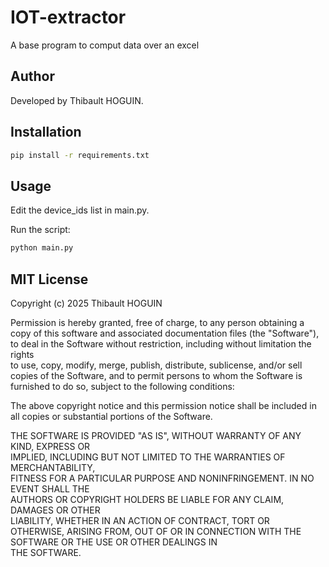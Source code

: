 # IOT-extractor

A base program to comput data over an excel

## Author

Developed by Thibault HOGUIN.

## Installation

```bash
pip install -r requirements.txt
```

## Usage

Edit the device_ids list in main.py.

Run the script:

```bash
python main.py
```

## MIT License

Copyright (c) 2025 Thibault HOGUIN

Permission is hereby granted, free of charge, to any person obtaining a copy
of this software and associated documentation files (the "Software"), to deal
in the Software without restriction, including without limitation the rights  
to use, copy, modify, merge, publish, distribute, sublicense, and/or sell     
copies of the Software, and to permit persons to whom the Software is         
furnished to do so, subject to the following conditions:                      

The above copyright notice and this permission notice shall be included in    
all copies or substantial portions of the Software.                           

THE SOFTWARE IS PROVIDED "AS IS", WITHOUT WARRANTY OF ANY KIND, EXPRESS OR    
IMPLIED, INCLUDING BUT NOT LIMITED TO THE WARRANTIES OF MERCHANTABILITY,      
FITNESS FOR A PARTICULAR PURPOSE AND NONINFRINGEMENT. IN NO EVENT SHALL THE   
AUTHORS OR COPYRIGHT HOLDERS BE LIABLE FOR ANY CLAIM, DAMAGES OR OTHER        
LIABILITY, WHETHER IN AN ACTION OF CONTRACT, TORT OR OTHERWISE, ARISING FROM, 
OUT OF OR IN CONNECTION WITH THE SOFTWARE OR THE USE OR OTHER DEALINGS IN     
THE SOFTWARE.